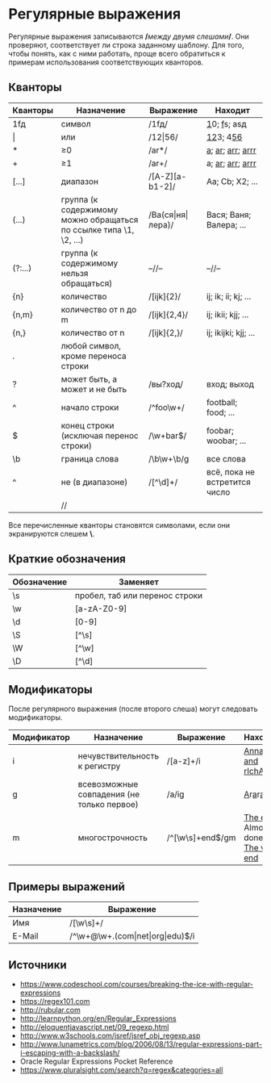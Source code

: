 # Регулярные выражения

Регулярные выражения записываются **/**_между двумя слешами_**/**.
Они проверяют, соответствует ли строка заданному шаблону.
Для того, чтобы понять, как с ними работать, проще всего обратиться к примерам использования соответствующих кванторов.


## Кванторы

Кванторы | Назначение | Выражение | Находит
-------- | ---------- | --------- | -------
1fд | символ | /1fд/ | <ins>1</ins>0; <ins>f</ins>s; as<ins>д</ins>
\| | или | /12\|56/ | <ins>12</ins>3; 4<ins>56</ins>
* | ≥0 | /ar*/ | <ins>a</ins>; <ins>ar</ins>; <ins>arr</ins>; <ins>arrr</ins>
+ | ≥1 | /ar+/ | a; <ins>ar</ins>; <ins>arr</ins>; <ins>arrr</ins>
[...] | диапазон | /[A-Z][a-b1-2]/  | Aa; Cb; X2; ...
(...) | группа (к содержимому можно обращаться по ссылке типа \1, \2, ...) | /Ва(ся\|ня\|лера)/ | Вася; Ваня; Валера; ...
(?:...) | группа (к содержимому нельзя обращаться) | –//– | –//–
{n} | количество | /[ijk]{2}/ | ij; ik; ii; kj; ...
{n,m} | количество от n до m | /[ijk]{2,4}/ | ij; ikii; kjj; ...
{n,} | количество от n | /[ijk]{2,}/ | ij; ikijki; kjj; ...
. | любой символ, кроме переноса строки |  |
? | может быть, а может и не быть | /вы?ход/ | вход; выход
^ | начало строки | /^foo\w+/ | football; food; ...
$ | конец строки (исключая перенос строки) | /\w+bar$/ | foobar; woobar; ...
\b | граница слова | /\b\w+\b/g | все слова
^ | не (в диапазоне) | /[^\d]+/ | всё, пока не встретится число
 |  | // |

Все перечисленные кванторы становятся символами, если они экранируются слешем **\\**.


## Краткие обозначения

Обозначение | Заменяет
----------- | --------
\s | пробел, таб или перенос строки
\w | [a-zA-Z0-9]
\d | [0-9]
\S | [^\s]
\W | [^\w]
\D | [^\d]


## Модификаторы

После регулярного выражения (после второго слеша) могут следовать модификаторы.

Модификатор | Назначение | Выражение | Находит
----------- | ---------- | --------- | -------
i | нечувствительность к регистру | /[a-z]+/i | <ins>Anna</ins> <ins>and</ins> <ins>rIchArD</ins>
g | всевозможные совпадения (не только первое) | /a/ig | <ins>A</ins>r<ins>a</ins>r<ins>a</ins>t
m | многострочность | /^[\w\s]+end$/gm | <ins>The end</ins><br>Almost done<br><ins>The very end</ins>


## Примеры выражений
Назначение | Выражение
---------- | ---------
Имя | /[\w\s]+/
E-Mail | /^\w+@\w+\.(com\|net\|org\|edu)$/i

## Источники
- https://www.codeschool.com/courses/breaking-the-ice-with-regular-expressions
- https://regex101.com
- http://rubular.com
- http://learnpython.org/en/Regular_Expressions
- http://eloquentjavascript.net/09_regexp.html
- http://www.w3schools.com/jsref/jsref_obj_regexp.asp
- http://www.lunametrics.com/blog/2006/08/13/regular-expressions-part-i-escaping-with-a-backslash/
- Oracle Regular Expressions Pocket Reference
- https://www.pluralsight.com/search?q=regex&categories=all
